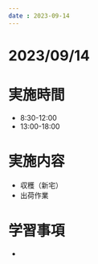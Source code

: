 ```yaml
---
date : 2023-09-14
---
```


# 2023/09/14

# 実施時間
- 8:30-12:00
- 13:00-18:00

# 実施内容
- 収穫（新宅）
- 出荷作業

# 学習事項
- 